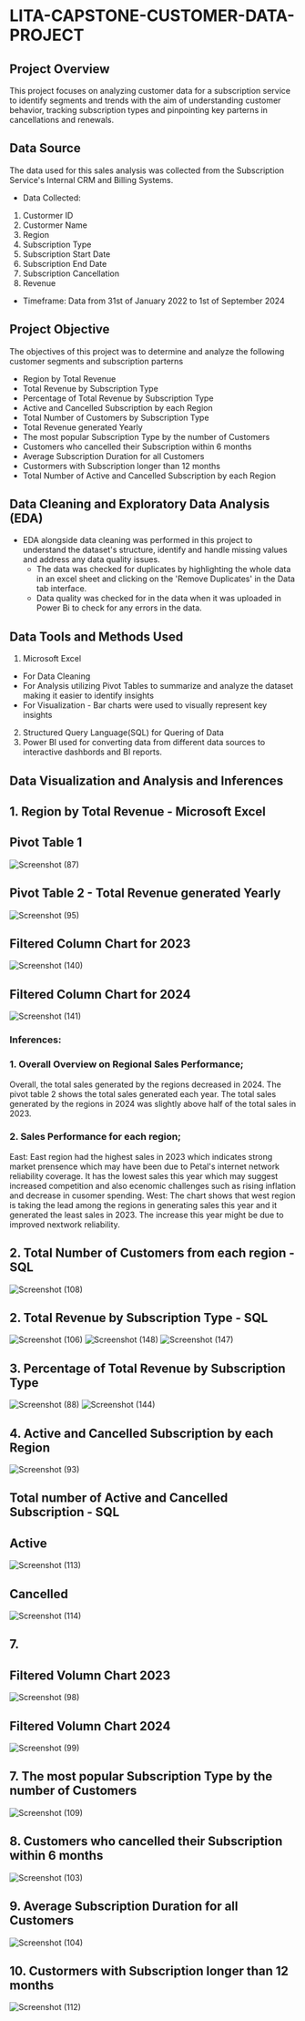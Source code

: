 # LITA-CAPSTONE-CUSTOMER-DATA-PROJECT

## Project Overview
This project focuses on analyzing customer data for a subscription service to identify segments and trends with the aim of understanding customer behavior, tracking subscription types and pinpointing key parterns in cancellations and renewals. 

## Data Source
The data used for this sales analysis was collected from the Subscription Service's Internal CRM and Billing Systems.
- Data Collected:
1. Custormer ID
2. Custormer Name
3. Region
4. Subscription Type
5. Subscription Start Date
6. Subscription End Date
7. Subscription Cancellation
8. Revenue
- Timeframe: Data from 31st of January 2022 to 1st of September 2024

## Project Objective
The objectives of this project was to determine and analyze the following customer segments and subscription parterns
- Region by Total Revenue
- Total Revenue by Subscription Type
- Percentage of Total Revenue by Subscription Type
- Active and Cancelled Subscription by each Region
- Total Number of Customers by Subscription Type
- Total Revenue generated Yearly
- The most popular Subscription Type by the number of Customers
- Customers who cancelled their Subscription within 6 months
- Average Subscription Duration for all Customers
- Custormers with Subscription longer than 12 months
- Total Number of Active and Cancelled Subscription by each Region

## Data Cleaning and Exploratory Data Analysis (EDA)
- EDA alongside data cleaning was performed in this project to understand the dataset's structure, identify and handle missing values and address any data quality issues.
  - The data was checked for duplicates by highlighting the whole data in an excel sheet and clicking on the 'Remove Duplicates' in the Data tab interface.
  - Data quality was checked for in the data when it was uploaded in Power Bi to check for any errors in the data.

## Data Tools and Methods Used
1. Microsoft Excel 
- For Data Cleaning
- For Analysis utilizing Pivot Tables to summarize and analyze the dataset making it easier to identify insights
- For Visualization - Bar charts were used to visually represent key insights
2. Structured Query Language(SQL) for Quering of Data
3. Power BI used for converting data from different data sources to interactive dashbords and BI reports.

## Data Visualization and Analysis and Inferences
## 1. Region by Total Revenue - Microsoft Excel
## Pivot Table 1
![Screenshot (87)](https://github.com/user-attachments/assets/4a1dcb89-4ea7-4ce3-8a53-51ca0fd24a37)
## Pivot Table 2 - Total Revenue generated Yearly 
![Screenshot (95)](https://github.com/user-attachments/assets/4c3a016b-52f2-482e-9280-d5a4fc8493f7)

## Filtered Column  Chart for 2023
![Screenshot (140)](https://github.com/user-attachments/assets/42fe1ee0-da5d-4490-a95a-117bf5741d04)
## Filtered Column  Chart for 2024
![Screenshot (141)](https://github.com/user-attachments/assets/1e4d0b6e-31ca-43b1-91eb-86d993658c26)
### Inferences:
### 1. Overall Overview on Regional Sales Performance;
Overall, the total sales generated by the regions decreased in 2024. The pivot table 2 shows the total sales generated each year. The total sales generated by the regions in 2024 was slightly above half of the total sales in 2023.
### 2. Sales Performance for each region;
East: East region had the highest sales in 2023 which indicates strong market prensence which may have been due to Petal's internet network reliability coverage. It has the lowest sales this year which may suggest increased competition and also ecenomic challenges such as rising inflation and decrease in cusomer spending.
West: The chart shows that west region is taking the lead among the regions in generating sales this year and it generated the least sales in 2023. The increase this year might be due to improved nextwork reliability.



## 2. Total Number of Customers from each region - SQL
![Screenshot (108)](https://github.com/user-attachments/assets/794ab4a6-bb41-4c34-a0d6-fb3cc8b53fe7)


## 2. Total Revenue by Subscription Type - SQL

![Screenshot (106)](https://github.com/user-attachments/assets/7dcab25d-8cb2-476d-873b-7aff2aebfd53)
![Screenshot (148)](https://github.com/user-attachments/assets/8155b7b9-9a3d-4711-ba8b-4ce21fb3f870)
![Screenshot (147)](https://github.com/user-attachments/assets/3356c7aa-ffc4-43e3-81ec-4881d0feaedc)



## 3. Percentage of Total Revenue by Subscription Type
![Screenshot (88)](https://github.com/user-attachments/assets/38e0be11-66d3-43a6-b904-964c19a8f786)
![Screenshot (144)](https://github.com/user-attachments/assets/3c3df258-dc06-4988-b97d-e4ebbc634231)

## 4. Active and Cancelled Subscription by each Region
![Screenshot (93)](https://github.com/user-attachments/assets/554c709f-44a1-4e69-ac05-042ce5fad944)


## Total number of Active and Cancelled Subscription - SQL
## Active
![Screenshot (113)](https://github.com/user-attachments/assets/3b512405-95fe-4f09-b7f1-61e3381c3300)

## Cancelled
![Screenshot (114)](https://github.com/user-attachments/assets/7c61534c-7817-4783-948c-599f2a93eb62)


## 7.
## Filtered Volumn Chart 2023
![Screenshot (98)](https://github.com/user-attachments/assets/ee741791-74db-47df-91a7-427099f53c0a)
## Filtered Volumn Chart 2024
![Screenshot (99)](https://github.com/user-attachments/assets/7a7e0766-e655-450d-83b4-72149e2d9328)


## 7. The most popular Subscription Type by the number of Customers
![Screenshot (109)](https://github.com/user-attachments/assets/5f1505b7-5a25-4735-99e3-58c02776f953)

## 8. Customers who cancelled their Subscription within 6 months
![Screenshot (103)](https://github.com/user-attachments/assets/6a4ab5b8-2381-4657-b5d9-eaa92023ba88)



## 9. Average Subscription Duration for all Customers
![Screenshot (104)](https://github.com/user-attachments/assets/4a3eb551-07ec-42da-8a28-763c1119f44e)


## 10. Custormers with Subscription longer than 12 months
![Screenshot (112)](https://github.com/user-attachments/assets/cb96ccfa-66e4-4cb8-818a-476be8c7bfe8)


